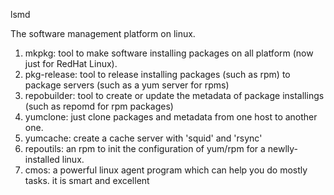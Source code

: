 lsmd

The software management platform on linux.

1. mkpkg: tool to make software installing packages on all platform (now just for RedHat Linux).
2. pkg-release: tool to release installing packages (such as rpm) to package servers (such as a yum server for rpms)
3. repobuilder: tool to create or update the metadata of package installings (such as repomd for rpm packages)
4. yumclone: just clone packages and metadata from one host to another one.
5. yumcache: create a cache server with 'squid' and 'rsync'
6. repoutils: an rpm to init the configuration of yum/rpm for a newlly-installed linux.
7. cmos: a powerful linux agent program which can help you do mostly tasks. it is smart and excellent
